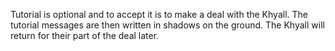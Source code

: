 Tutorial is optional and to accept it is to make a deal with the Khyall. The tutorial messages are then written in shadows on the ground. The Khyall will return for their part of the deal later.